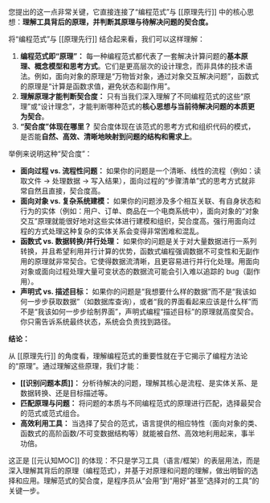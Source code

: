您提出的这一点非常关键，它直接连接了“编程范式”与 [[原理先行]] 中的核心思想：**理解工具背后的原理，并判断其原理与待解决问题的契合度。**

将“编程范式”与 [[原理先行]] 结合起来看，我们可以这样理解：

1.  **编程范式即“原理”：** 每一种编程范式都代表了一套解决计算问题的**基本原理、概念模型和思考方式**。它们是更高层次的设计理念，而非具体的技术语法。例如，面向对象的原理是“万物皆对象，通过对象交互解决问题”，函数式的原理是“计算是函数求值，避免状态和副作用”。
2.  **理解原理才能判断契合度：** 只有当我们深入理解了不同编程范式的这些“原理”或“设计理念”，才能判断哪种范式的**核心思想与当前待解决问题的本质更为契合**。
3.  **“契合度”体现在哪里？** 契合度体现在该范式的思考方式和组织代码的模式，是否能**自然、高效、清晰地映射到问题的结构和需求上**。

举例来说明这种“契合度”：

*   **面向过程 vs. 流程性问题：** 如果你的问题是一个清晰、线性的流程（例如：读取文件 -> 处理数据 -> 写入结果），面向过程的“步骤清单”式的思考方式就非常自然且直接，契合度高。
*   **面向对象 vs. 复杂系统建模：** 如果你的问题涉及多个相互关联、有自身状态和行为的实体（例如：用户、订单、商品在一个电商系统中），面向对象的“对象交互”原理就能很好地对这些实体进行建模和组织，契合度高。强行用面向过程的方式处理这种复杂的实体关系会变得非常困难和混乱。
*   **函数式 vs. 数据转换/并行处理：** 如果你的问题是关于对大量数据进行一系列转换，并且希望利用并行计算的优势，函数式编程强调数据不可变性和无副作用的原理就非常契合。它使得数据流清晰，且更容易进行并行化处理。用面向对象或面向过程处理大量可变状态的数据流可能会引入难以追踪的 bug（副作用）。
*   **声明式 vs. 描述目标：** 如果你的问题是“我想要什么样的数据”而不是“我该如何一步步获取数据”（如数据库查询），或者“我的界面看起来应该是什么样”而不是“我该如何一步步绘制界面”，声明式编程“描述目标”的原理就高度契合。你只需告诉系统最终状态，系统会负责找到路径。

**结论：**

从 [[原理先行]] 的角度看，理解编程范式的重要性就在于它揭示了编程方法论的“原理”。通过理解这些原理，我们才能：

*   **[[识别问题本质]]：** 分析待解决的问题，理解其核心是流程、是实体关系、是数据转换、还是目标描述等。
*   **匹配原理与问题：** 将问题的本质与不同编程范式的原理进行匹配，选择最契合的范式或范式组合。
*   **高效利用工具：** 当选择了契合的范式，语言提供的相应特性（面向对象的类、函数式的高阶函数/不可变数据结构等）就能被自然、高效地利用起来，事半功倍。

这正是 [[元认知MOC]] 的体现：不只是学习工具（语言/框架）的表层用法，而是深入理解其背后的原理（编程范式），并基于对原理和问题的理解，做出明智的选择和应用。理解范式的契合度，是程序员从“会用”到“用好”甚至“选择对的工具”的关键一步。